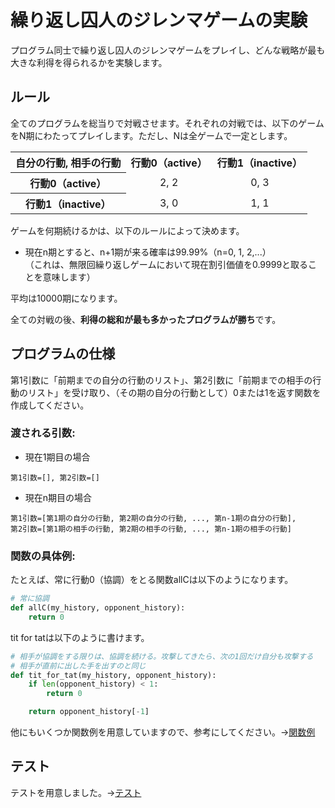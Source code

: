 # 繰り返し囚人のジレンマゲームの実験

プログラム同士で繰り返し囚人のジレンマゲームをプレイし、どんな戦略が最も大きな利得を得られるかを実験します。  

## ルール
全てのプログラムを総当りで対戦させます。それぞれの対戦では、以下のゲームをN期にわたってプレイします。ただし、Nは全ゲームで一定とします。

<table align="center", style="text-align:center;">
  <tr>
    <th>自分の行動, 相手の行動</th>
    <th>行動0（active）</th>
    <th>行動1（inactive）</th>
  </tr>
  <tr>
    <th>行動0（active）</th>
    <td>2, 2</td>
    <td>0, 3</td>
  </tr>
  <tr>
    <th>行動1（inactive）</th>
    <td>3, 0</td>
    <td>1, 1</td>
  </tr>
</table>
  
ゲームを何期続けるかは、以下のルールによって決めます。

* 現在n期とすると、n+1期が来る確率は99.99%（n=0, 1, 2,...）  
（これは、無限回繰り返しゲームにおいて現在割引価値を0.9999と取ることを意味します）

平均は10000期になります。

全ての対戦の後、**利得の総和が最も多かったプログラムが勝ち**です。


## プログラムの仕様
第1引数に「前期までの自分の行動のリスト」、第2引数に「前期までの相手の行動のリスト」を受け取り、（その期の自分の行動として）0または1を返す関数を作成してください。

### 渡される引数:

* 現在1期目の場合
```
第1引数=[], 第2引数=[]
```
* 現在n期目の場合
```
第1引数=[第1期の自分の行動, 第2期の自分の行動, ..., 第n-1期の自分の行動],
第2引数=[第1期の相手の行動, 第2期の相手の行動, ..., 第n-1期の相手の行動]
```

### 関数の具体例:
たとえば、常に行動0（協調）をとる関数allCは以下のようになります。

```python
# 常に協調
def allC(my_history, opponent_history):
    return 0
```

tit for tatは以下のように書けます。
```python
# 相手が協調をする限りは、協調を続ける。攻撃してきたら、次の1回だけ自分も攻撃する
# 相手が直前に出した手を出すのと同じ
def tit_for_tat(my_history, opponent_history):
    if len(opponent_history) < 1:
        return 0

    return opponent_history[-1]
```

他にもいくつか関数例を用意していますので、参考にしてください。->[関数例](./sample.py)


## テスト
テストを用意しました。->[テスト](./test.py)






